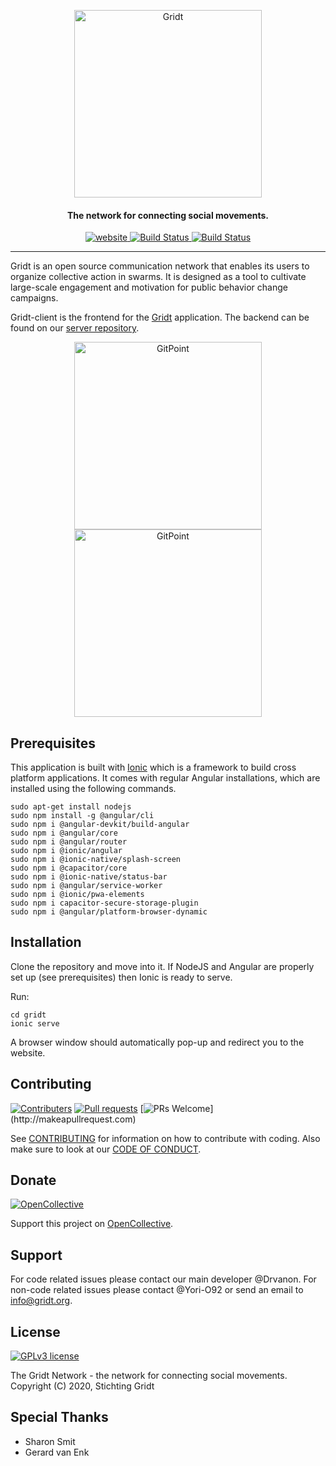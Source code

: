 <p align="center">
  <a href="https://www.gridt.org">
    <img alt="Gridt" title="Gridt" src="https://app.gridt.org/assets/gridt_logo.png" width="300">
  </a>
</p>
<h4 align="center">The network for connecting social movements.</h4>
<p align="center">
  <a href="https://app.gridt.org">
    <img src="https://img.shields.io/website?url=https%3A%2F%2Fapp.gridt.org" alt="website">
  </a>
  <a href="https://github.com/GridtNetwork/gridt-client/actions?query=workflow%3ACI">
    <img src="https://github.com/GridtNetwork/gridt-client/workflows/CI/badge.svg" alt="Build Status">
  </a>
  <a href="https://github.com/GridtNetwork/gridt-client/actions?query=workflow%3ACI">
    <img src="https://img.shields.io/github/last-commit/GridtNetwork/gridt-client" alt="Build Status">
  </a>
</p>

---

Gridt is an open source communication network that enables its users to organize collective action in swarms. It is designed as a tool to cultivate large-scale engagement and motivation for public behavior change campaigns.

Gridt-client is the frontend for the [Gridt](https://gridt.org) application. The backend can be found on our [server repository](https://github.com/GridtNetwork/gridt-server).

<p align="center">
  <img alt="GitPoint" title="GitPoint" src="https://gridtorg.files.wordpress.com/2018/12/HIW_4-1.jpg" width="300">
  <img alt="GitPoint" title="GitPoint" src="https://gridtorg.files.wordpress.com/2018/12/HIW_2-1.jpg" width="300">
</p>

## Prerequisites
This application is built with [Ionic](https://ionicframework.com/) which is a framework to build cross platform applications. It comes with regular Angular installations, which are installed using the following commands.

```
sudo apt-get install nodejs
sudo npm install -g @angular/cli
sudo npm i @angular-devkit/build-angular
sudo npm i @angular/core
sudo npm i @angular/router
sudo npm i @ionic/angular
sudo npm i @ionic-native/splash-screen
sudo npm i @capacitor/core
sudo npm i @ionic-native/status-bar
sudo npm i @angular/service-worker
sudo npm i @ionic/pwa-elements
sudo npm i capacitor-secure-storage-plugin
sudo npm i @angular/platform-browser-dynamic
```

## Installation
Clone the repository and move into it. If NodeJS and Angular are properly set up (see prerequisites) then Ionic is ready to serve.

Run:
```
cd gridt
ionic serve
```

A browser window should automatically pop-up and redirect you to the website.

## Contributing
[![Contributers](https://img.shields.io/github/contributors/GridtNetwork/gridt-client)](https://github.com/GridtNetwork/gridt-client/graphs/contributors)
[![Pull requests](https://img.shields.io/github/issues-pr/GridtNetwork/gridt-client)](https://github.com/GridtNetwork/gridt-client/pulls)
[![PRs Welcome](https://img.shields.io/badge/PRs-welcome-brightgreen.svg?)](http://makeapullrequest.com)

See [CONTRIBUTING](./CONTRIBUTING.md) for information on how to contribute with coding. Also make sure to look at our [CODE OF CONDUCT](./CODE_OF_CONDUCT.md).


## Donate
[![OpenCollective](https://img.shields.io/opencollective/all/gridt)](https://opencollective.com/gridt)

Support this project on [OpenCollective](https://opencollective.com/gridt).

## Support
For code related issues please contact our main developer @Drvanon. For non-code related issues please contact @Yori-O92 or send an email to info@gridt.org.

## License
[![GPLv3 license](https://img.shields.io/badge/License-GPLv3-blue.svg)](http://perso.crans.org/besson/LICENSE.html)

The Gridt Network - the network for connecting social movements. Copyright (C) 2020, Stichting Gridt

## Special Thanks
- Sharon Smit
- Gerard van Enk
